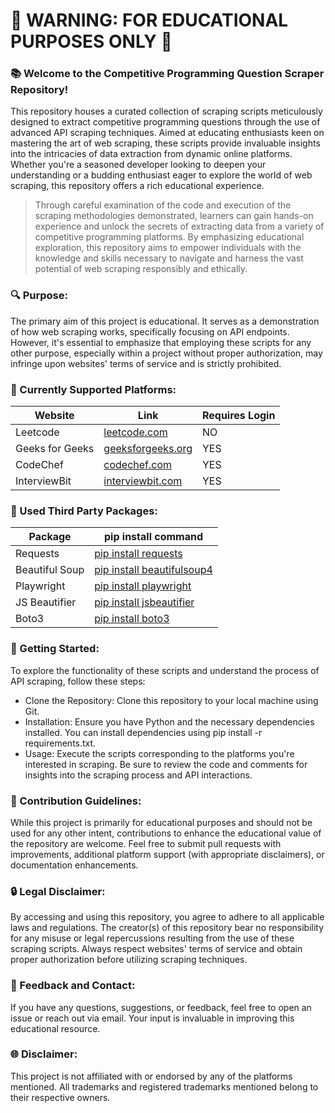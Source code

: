 
# 🚨 WARNING: FOR EDUCATIONAL PURPOSES ONLY 🚨

### 📚 Welcome to the Competitive Programming Question Scraper Repository!

This repository houses a curated collection of scraping scripts meticulously designed to extract competitive programming questions through the use of advanced API scraping techniques. Aimed at educating enthusiasts keen on mastering the art of web scraping, these scripts provide invaluable insights into the intricacies of data extraction from dynamic online platforms. Whether you're a seasoned developer looking to deepen your understanding or a budding enthusiast eager to explore the world of web scraping, this repository offers a rich educational experience.
> Through careful examination of the code and execution of the scraping methodologies demonstrated, learners can gain hands-on experience and unlock the secrets of extracting data from a variety of competitive programming platforms. By emphasizing educational exploration, this repository aims to empower individuals with the knowledge and skills necessary to navigate and harness the vast potential of web scraping responsibly and ethically.

### 🔍 Purpose:
The primary aim of this project is educational. It serves as a demonstration of how web scraping works, specifically focusing on API endpoints. However, it's essential to emphasize that employing these scripts for any other purpose, especially within a project without proper authorization, may infringe upon websites' terms of service and is strictly prohibited.

### 🌟 Currently Supported Platforms:
| Website | Link | Requires Login |
| ------ | ------ | ------ |
| Leetcode | [leetcode.com](https://leetcode.com/) | NO |
| Geeks for Geeks | [geeksforgeeks.org](https://www.geeksforgeeks.org/) | YES |
| CodeChef | [codechef.com](https://www.codechef.com/) | YES |
| InterviewBit | [interviewbit.com](https://www.interviewbit.com/practice/) | YES |

### 🔧  Used Third Party Packages:
| Package | pip install command |
| ------ | ------ |
| Requests | [pip install requests](https://pypi.org/project/requests/) |
| Beautiful Soup | [pip install beautifulsoup4](https://pypi.org/project/beautifulsoup4/) |
| Playwright | [pip install playwright](https://pypi.org/project/playwright/) |
| JS Beautifier | [pip install jsbeautifier](https://pypi.org/project/jsbeautifier/) |
| Boto3 | [pip install boto3](https://pypi.org/project/boto3/) |


### 🔧 Getting Started:
To explore the functionality of these scripts and understand the process of API scraping, follow these steps:
- Clone the Repository: Clone this repository to your local machine using Git.
- Installation: Ensure you have Python and the necessary dependencies installed. You can install dependencies using pip install -r requirements.txt.
- Usage: Execute the scripts corresponding to the platforms you're interested in scraping. Be sure to review the code and comments for insights into the scraping process and API interactions.
### 🚧 Contribution Guidelines:
While this project is primarily for educational purposes and should not be used for any other intent, contributions to enhance the educational value of the repository are welcome. Feel free to submit pull requests with improvements, additional platform support (with appropriate disclaimers), or documentation enhancements.

### 🔒 Legal Disclaimer:
By accessing and using this repository, you agree to adhere to all applicable laws and regulations. The creator(s) of this repository bear no responsibility for any misuse or legal repercussions resulting from the use of these scraping scripts. Always respect websites' terms of service and obtain proper authorization before utilizing scraping techniques.

### 📣 Feedback and Contact:
If you have any questions, suggestions, or feedback, feel free to open an issue or reach out via email. Your input is invaluable in improving this educational resource.

### 🌐 Disclaimer:
This project is not affiliated with or endorsed by any of the platforms mentioned. All trademarks and registered trademarks mentioned belong to their respective owners.
